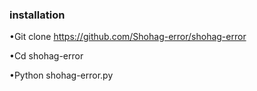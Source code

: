 ### installation


•Git clone https://github.com/Shohag-error/shohag-error

•Cd shohag-error

•Python shohag-error.py
